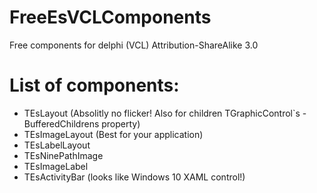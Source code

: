 # FreeEsVCLComponents
Free components for delphi (VCL)
Attribution-ShareAlike 3.0

# List of components:
* TEsLayout (Absolitly no flicker! Also for children TGraphicControl`s - BufferedChildrens property)
* TEsImageLayout (Best for your application)
* TEsLabelLayout
* TEsNinePathImage
* TEsImageLabel
* TEsActivityBar (looks like Windows 10 XAML control!)
